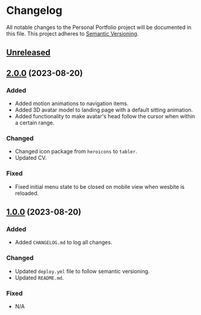 # Changelog

All notable changes to the Personal Portfolio project will be documented in this file. This project adheres to [Semantic Versioning](https://semver.org/).

## [Unreleased]

## [2.0.0] (2023-08-20)

### Added

- Added motion animations to navigation items.
- Added 3D avatar model to landing page with a default sitting animation.
- Added functionality to make avatar's head follow the cursor when within a certain range.

### Changed

- Changed icon package from `heroicons` to `tabler`.
- Updated CV.

### Fixed

- Fixed initial menu state to be closed on mobile view when wesbite is reloaded.

## [1.0.0] (2023-08-20)

### Added

- Added `CHANGELOG.md` to log all changes.

### Changed

- Updated `deploy.yml` file to follow semantic versioning.
- Updated `README.md`.

### Fixed

- N/A

[Unreleased]: https://github.com/AbdulMiah/Portfolio/compare/v1.0.0...HEAD
[1.0.0]: https://github.com/AbdulMiah/Portfolio/releases/tag/v1.0.0
[2.0.0]: https://github.com/AbdulMiah/Portfolio/releases/tag/v2.0.0
